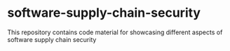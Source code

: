 # software-supply-chain-security
This repository contains code material for showcasing different aspects of software supply chain security
